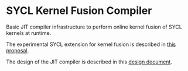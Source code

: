 # SYCL Kernel Fusion Compiler

Basic JIT compiler infrastructure to perform online kernel fusion of SYCL kernels at runtime.

The experimental SYCL extension for kernel fusion is described in 
[this proposal](../sycl/doc/extensions/experimental/sycl_ext_codeplay_kernel_fusion.asciidoc).

The design of the JIT compiler is described in this 
[design document](../sycl/doc/design/KernelFusionJIT.md).
